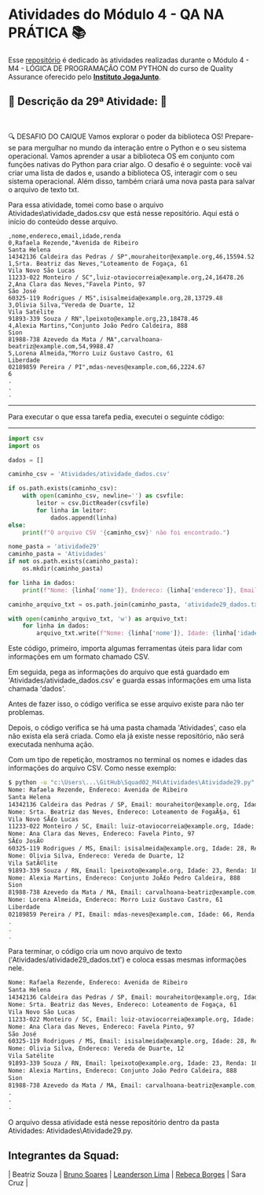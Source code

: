 # Atividades do Módulo 4 - QA NA PRÁTICA 📚

Esse [repositório](https://github.com/LeanDevLima/Squad02_M4) é dedicado às atividades realizadas durante o Módulo 4 - M4 - LÓGICA DE PROGRAMAÇÃO COM PYTHON do curso de Quality Assurance oferecido pelo [**Instituto JogaJunto**](https://www.jogajuntoinstituto.org/). 

## 🚀 Descrição da 29ª Atividade: 🌟
<br>

🔍 DESAFIO DO CAIQUE Vamos explorar o poder da biblioteca OS! Prepare-se para mergulhar no mundo da interação entre o Python e o seu sistema operacional. Vamos aprender a usar a biblioteca OS em conjunto com funções nativas do Python para criar algo. O desafio é o seguinte: você vai criar uma lista de dados e, usando a biblioteca OS, interagir com o seu sistema operacional. Além disso, também criará uma nova pasta para salvar o arquivo de texto txt.

Para essa atividade, tomei como base o arquivo Atividades\atividade_dados.csv que está nesse repositório. Aqui está o início do conteúdo desse arquivo.

```csv
,nome,endereco,email,idade,renda
0,Rafaela Rezende,"Avenida de Ribeiro
Santa Helena
14342136 Caldeira das Pedras / SP",mouraheitor@example.org,46,15594.52
1,Srta. Beatriz das Neves,"Loteamento de Fogaça, 61
Vila Novo São Lucas
11233-022 Monteiro / SC",luiz-otaviocorreia@example.org,24,16478.26
2,Ana Clara das Neves,"Favela Pinto, 97
São José
60325-119 Rodrigues / MS",isisalmeida@example.org,28,13729.48
3,Olivia Silva,"Vereda de Duarte, 12
Vila Satélite
91893-339 Souza / RN",lpeixoto@example.org,23,18478.46
4,Alexia Martins,"Conjunto João Pedro Caldeira, 888
Sion
81988-738 Azevedo da Mata / MA",carvalhoana-beatriz@example.com,54,9988.47
5,Lorena Almeida,"Morro Luiz Gustavo Castro, 61
Liberdade
02189859 Pereira / PI",mdas-neves@example.com,66,2224.67
6
.
.
.
```
---
Para executar o que essa tarefa pedia, executei o seguinte código:

---

```python
import csv
import os

dados = []

caminho_csv = 'Atividades/atividade_dados.csv'

if os.path.exists(caminho_csv):
    with open(caminho_csv, newline='') as csvfile:
        leitor = csv.DictReader(csvfile)
        for linha in leitor:
            dados.append(linha)
else:
    print(f"O arquivo CSV '{caminho_csv}' não foi encontrado.")

nome_pasta = 'atividade29'
caminho_pasta = 'Atividades'  
if not os.path.exists(caminho_pasta):
    os.mkdir(caminho_pasta)

for linha in dados:
    print(f"Nome: {linha['nome']}, Endereco: {linha['endereco']}, Email: {linha['email']}, Idade: {linha['idade']}, Renda: {linha['renda']}")

caminho_arquivo_txt = os.path.join(caminho_pasta, 'atividade29_dados.txt')

with open(caminho_arquivo_txt, 'w') as arquivo_txt:
    for linha in dados:
        arquivo_txt.write(f"Nome: {linha['nome']}, Idade: {linha['idade']}\n")


```

Este código, primeiro, importa algumas ferramentas úteis para lidar com informações em um formato chamado CSV. 

Em seguida, pega as informações do arquivo que está guardado em 'Atividades/atividade_dados.csv' e guarda essas informações em uma lista chamada 'dados'. 

Antes de fazer isso, o código verifica se esse arquivo existe para não ter problemas. 

Depois, o código verifica se há uma pasta chamada 'Atividades', caso ela não exista ela será criada. Como ela já existe nesse repositório, não será executada nenhuma ação.

Com um tipo de repetição, mostramos no terminal os nomes e idades das informações do arquivo CSV. Como nesse exemplo:

```bash
$ python -u "c:\Users\...\GitHub\Squad02_M4\Atividades\Atividade29.py"
Nome: Rafaela Rezende, Endereco: Avenida de Ribeiro
Santa Helena
14342136 Caldeira das Pedras / SP, Email: mouraheitor@example.org, Idade: 46, Renda: 15594.52
Nome: Srta. Beatriz das Neves, Endereco: Loteamento de FogaÃ§a, 61
Vila Novo SÃ£o Lucas
11233-022 Monteiro / SC, Email: luiz-otaviocorreia@example.org, Idade: 24, Renda: 16478.26
Nome: Ana Clara das Neves, Endereco: Favela Pinto, 97
SÃ£o JosÃ©
60325-119 Rodrigues / MS, Email: isisalmeida@example.org, Idade: 28, Renda: 13729.48
Nome: Olivia Silva, Endereco: Vereda de Duarte, 12
Vila SatÃ©lite
91893-339 Souza / RN, Email: lpeixoto@example.org, Idade: 23, Renda: 18478.46
Nome: Alexia Martins, Endereco: Conjunto JoÃ£o Pedro Caldeira, 888
Sion
81988-738 Azevedo da Mata / MA, Email: carvalhoana-beatriz@example.com, Idade: 54, Renda: 9988.47
Nome: Lorena Almeida, Endereco: Morro Luiz Gustavo Castro, 61
Liberdade
02189859 Pereira / PI, Email: mdas-neves@example.com, Idade: 66, Renda: 2224.67
.
.
.
```

Para terminar, o código cria um novo arquivo de texto ('Atividades/atividade29_dados.txt') e coloca essas mesmas informações nele. 

```txt
Nome: Rafaela Rezende, Endereco: Avenida de Ribeiro
Santa Helena
14342136 Caldeira das Pedras / SP, Email: mouraheitor@example.org, Idade: 46, Renda: 15594.52
Nome: Srta. Beatriz das Neves, Endereco: Loteamento de Fogaça, 61
Vila Novo São Lucas
11233-022 Monteiro / SC, Email: luiz-otaviocorreia@example.org, Idade: 24, Renda: 16478.26
Nome: Ana Clara das Neves, Endereco: Favela Pinto, 97
São José
60325-119 Rodrigues / MS, Email: isisalmeida@example.org, Idade: 28, Renda: 13729.48
Nome: Olivia Silva, Endereco: Vereda de Duarte, 12
Vila Satélite
91893-339 Souza / RN, Email: lpeixoto@example.org, Idade: 23, Renda: 18478.46
Nome: Alexia Martins, Endereco: Conjunto João Pedro Caldeira, 888
Sion
81988-738 Azevedo da Mata / MA, Email: carvalhoana-beatriz@example.com, Idade: 54, Renda: 9988.47
.
.
.
```

O arquivo dessa atividade está nesse repositório dentro da pasta Atividades: Atividades\Atividade29.py.

## Integrantes da Squad:

| Beatriz Souza  | [Bruno Soares](https://www.linkedin.com/in/bruno-soaresdev/)  | [Leanderson Lima](https://www.linkedin.com/in/leanderson-dias-de-lima/) | [Rebeca Borges](https://www.linkedin.com/in/rebecaborgess/) | Sara Cruz | 